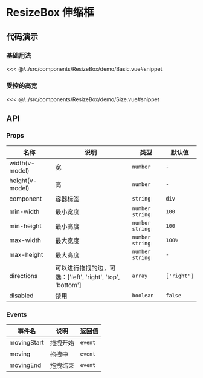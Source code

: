 # ResizeBox 伸缩框

## 代码演示

### 基础用法

<<< @/../src/components/ResizeBox/demo/Basic.vue#snippet

### 受控的高宽

<<< @/../src/components/ResizeBox/demo/Size.vue#snippet

## API

### Props

| 名称<img width="110"/> | 说明                                                       | 类型              | 默认值      |
|----------------------| ---------------------------------------------------------- | ----------------- | ----------- |
| width(v-model)       | 宽                                                         | `number`          | `-`         |
| height(v-model)      | 高                                                         | `number`          | `-`         |
| component            | 容器标签                                                   | `string`          | `div`       |
| min-width            | 最小宽度                                                   | `number` `string` | `100`       |
| min-height           | 最小高度                                                   | `number` `string` | `100`       |
| max-width            | 最大宽度                                                   | `number` `string` | `100%`      |
| max-height           | 最大高度                                                   | `number` `string` | `-`         |
| directions           | 可以进行拖拽的边，可选：['left', 'right', 'top', 'bottom'] | `array`           | `['right']` |
| disabled             | 禁用                                                       | `boolean`         | `false`     |

### Events

| 事件名      | 说明     | 返回值  |
| ----------- | -------- | ------- |
| movingStart | 拖拽开始 | `event` |
| moving      | 拖拽中   | `event` |
| movingEnd   | 拖拽结束 | `event` |
